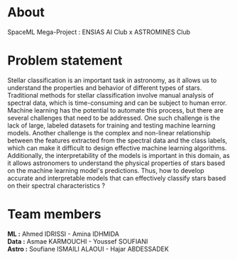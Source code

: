 # About
SpaceML Mega-Project : ENSIAS AI Club x ASTROMINES Club

# Problem statement
  Stellar classification is an important task in astronomy, as it allows us to understand the properties and behavior of different types of stars. Traditional methods for stellar classification involve manual analysis of spectral data, which is time-consuming and can be subject to human error. Machine learning has the potential to automate this process, but there are several challenges that need to be addressed. One such challenge is the lack of large, labeled datasets for training and testing machine learning models. Another challenge is the complex and non-linear relationship between the features extracted from the spectral data and the class labels, which can make it difficult to design effective machine learning algorithms. Additionally, the interpretability of the models is important in this domain, as it allows astronomers to understand the physical properties of stars based on the machine learning model's predictions.
  Thus, how to develop accurate and interpretable models that can effectively classify stars based on their spectral characteristics ?

# Team members
**ML :** Ahmed IDRISSI - Amina IDHMIDA  
**Data :** Asmae KARMOUCHI - Youssef SOUFIANI  
**Astro :** Soufiane ISMAILI ALAOUI - Hajar ABDESSADEK  

